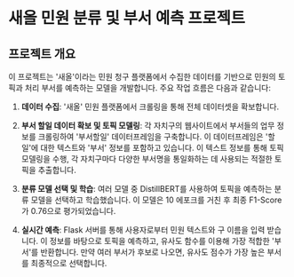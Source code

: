 

# 새올 민원 분류 및 부서 예측 프로젝트

## 프로젝트 개요

이 프로젝트는 '새올'이라는 민원 청구 플랫폼에서 수집한 데이터를 기반으로 민원의 토픽과 처리 부서를 예측하는 모델을 개발합니다. 주요 작업 흐름은 다음과 같습니다:

1. **데이터 수집**: '새올' 민원 플랫폼에서 크롤링을 통해 전체 데이터셋을 확보합니다.

2. **부서 할일 데이터 확보 및 토픽 모델링**: 각 자치구의 웹사이트에서 부서들의 업무 정보를 크롤링하여 '부서할일' 데이터프레임을 구축합니다. 이 데이터프레임은 '할일'에 대한 텍스트와 '부서' 정보를 포함하고 있습니다. 이 텍스트 정보를 통해 토픽 모델링을 수행, 각 자치구마다 다양한 부서명을 통일화하는 데 사용되는 적절한 토픽을 추출합니다.

3. **분류 모델 선택 및 학습**: 여러 모델 중 DistillBERT를 사용하여 토픽을 예측하는 분류 모델을 선택하고 학습했습니다. 이 모델은 10 에포크를 거친 후 최종 F1-Score가 0.76으로 평가되었습니다.

4. **실시간 예측**: Flask 서버를 통해 사용자로부터 민원 텍스트와 구 이름을 입력 받습니다. 이 정보를 바탕으로 토픽을 예측하고, 유사도 함수를 이용해 가장 적합한 '부서'를 반환합니다. 만약 여러 부서가 후보로 나오면, 유사도 점수가 가장 높은 부서를 최종적으로 선택합니다.


